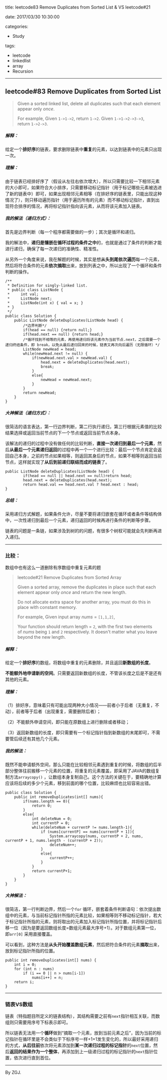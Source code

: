 title: leetcode83  Remove Duplicates from Sorted List & VS leetcode#21

date: 2017/03/30 10:30:00

categories:

- Study

tags:

- leetcode
- linkedlist
- array
- Recursion

---

## leetcode#83  Remove Duplicates from Sorted List

> Given a sorted linked list, delete all duplicates such that each element appear only *once*.
>
> For example,
> Given `1->1->2`, return `1->2`.
> Given `1->1->2->3->3`, return `1->2->3`.

##### 解释：

给定一个**排好序**的链表，要求删除链表中**重复**的元素，以达到链表中的元素只出现一次。

##### 理解：

由于链表已经排好序了（假设从左往右依次增大），所以只需要比较一下相邻元素的大小即可，如果符合大小排序，只需要移动标记指针（用于标记哪些元素被选进了新的链表中）即可，如果出现相邻元素相等（在排好序的链表里，只能出现这种情况了），则只移动遍历指针（用于遍历所有的元素）而不移动标记指针，直到出现符合排序的情况，再将标记指针指向该元素，从而将该元素加入链表。

##### 我的解法（递归方式）：

首先是边界判断（每一个程序都需要做的一步）；其次是循环和递归。

我的解法中，**递归是镶嵌在循环过程的条件之中**的，也就是通过了条件的判断才能进行递归，确保了每一次递归的准确性、精准性。

从另外一个角度来说，我在解题的时候，其实是想**从头到尾依次遍历**每一个元素，然后将符合条件的元素**依次摘取**出来，放到列表之中，所以出现了一个循环和条件判断的操作。

```
/**
 * Definition for singly-linked list.
 * public class ListNode {
 *     int val;
 *     ListNode next;
 *     ListNode(int x) { val = x; }
 * }
 */
public class Solution {
    public ListNode deleteDuplicates(ListNode head) {
        /*边界判断*/
        if(head == null) {return null;}
        if(head.next == null) {return head;}
        /*循环找到不相等的元素，再使用递归将该元素作为当前节点.next，之后需要一个递归终结条件，即 break，以免从最后递归回来的时候，链表又再次向后遍历（无限循环）*/
        ListNode newHead = head;
        while(newHead.next != null) {
            if(newHead.next.val > newHead.val) {
                head.next = deleteDuplicates(head.next);
                break;
            }
            else{
                newHead = newHead.next;
            }
        }
        return newHead;
    }
}
```

##### 大神解法（递归方式）：

很简洁的语言表达，第一行边界判断，第二行执行递归，第三行根据元素值的比较结果选择或返回当前节点的下一个节点或返回当前节点本身。

该解法的递归的过程中没有做任何的比较判断，**直接一次递归到最后一个元素**，然后**从最后一个元素递归返回**的过程中再一个一个进行比较：最后一个节点肯定会返回自己本身，之前的节点如果相等，则返回其身后的节点，如果不相等则返回当前节点，这样就实现了**从后到前递归联结而成的链表**了。

```
public ListNode deleteDuplicates(ListNode head) {
        if(head == null || head.next == null)return head;
        head.next = deleteDuplicates(head.next);
        return head.val == head.next.val ? head.next : head;
}
```

##### 总结：

采用递归方式解题，如果条件允许，尽量不要将递归嵌套在循环或者条件等结构体中，一次性递归到最后一个元素，递归返回的时候再进行条件的判断等步骤。

链表的问题是一条链，如果涉及到树的的问题，有很多个树杈可能就会先判断再进入递归。

---

### **比较**：

数组中也有这么一道删除有序数组中重复元素的题

> leetcode#21 Remove Duplicates from Sorted Array
>
> Given a sorted array, remove the duplicates in place such that each element appear only *once* and return the new length.
>
> Do not allocate extra space for another array, you must do this in place with constant memory.
>
> For example,
> Given input array *nums* = `[1,1,2]`,
>
> Your function should return length = `2`, with the first two elements of *nums* being `1` and `2` respectively. It doesn't matter what you leave beyond the new length.

##### 解释：

给定一个**排好序**的数组，将数组中重复的元素删除，并且返回**新数组的长度**。

**不能额外地申请新的空间**。只需要返回新数组的长度，不管该长度之后是不是还有其他的元素。

##### 理解：

（1）排好序，意味着只有可能出现两种大小情况——前者小于后者（无重复，不动），前者等于后者（出现重复，需要删除后者）；

（2）不能额外申请空间，即只能在原数组上进行删除或者移动；

（3）返回新数组的长度，即只需要有一个标记指针指到新数组的末尾即可，不需要管后续还有其他几个元素。

##### 我的解法：

既然不能申请额外空间，那么只能在比较相邻元素遇到重复的时候，将数组的后半部分整体往前搬移一个元素的位置，将重复的元素覆盖，即采用了JAVA的数组复制方法`arraycopy()` ，让数组本身复制自己。这个方法的关键在于，要精确地计算应该将后续的多少个元素，移到前面的哪个位置，比较麻烦也比较容易出错。

```
public class Solution {
    public int removeDuplicates(int[] nums){
        if(nums.length == 0){
            return 0;
        }
        else{
            int deleteNum = 0;
            int currentP = 0;
            while(deleteNum + currentP != nums.length-1){
                if (nums[currentP] == nums[currentP + 1]){
                    System.arraycopy(nums, currentP + 2, nums, currentP + 1, nums.length - (currentP + 2));
                    deleteNum++;
                }
                else{
                    currentP++;
                }
            }
            return currentP+1;
        }
    }
}
```

##### 大神解法：

很简洁，第一行判断边界，然后一个`for` 循环，嵌套着条件判断语句：依次提出数组中的元素，与当前标记指针所指的元素比较，如果相等则不移动标记指针，若大于标记指针所指的元素，则将取出的元素加入标记指针所指位置，并将标记指针后移一位（因为是要返回数组长度=数组元素最大序号+1）。对于数组元素第一位，即`arr[0]` 采用直接覆盖。

可以看到，这种方法是**从头开始覆盖数组元素**，然后把符合条件的元素**摘取**出来，放到标记指针所指的位置。

```
public int removeDuplicates(int[] nums) {
    int i = 0;
    for (int n : nums)
        if (i == 0 || n > nums[i-1])
            nums[i++] = n;
    return i;
}
```

---

### **链表VS数组**

链表（特指题目所定义的链表结构），其结构需要之前有`next`指针相互关联，而数组则只需要用序号下标表示即可。

所以链表无法用一个**循环**做到“摘取一个元素，放到当前元素之后”，因为当前的标记指针在循环里是不会类似于下标序号一样+1+1发生变化的，所以最好采用递归的方式，**从后往前**依次将元素添加到**某一次递归过程的标记指针**的`next`位置，然后**返回的结果作为一个整体**，再添加到上一级递归过程的标记指针的`next`指针位置，依次进行直到首位。

---

By ZGJ.